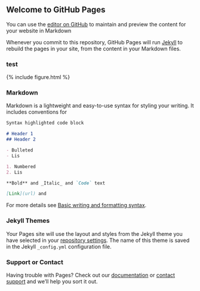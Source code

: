## Welcome to GitHub Pages

You can use the [editor on GitHub](https://github.com/RuiaRui/test/edit/gh-pages/index.md) to maintain and preview the content for your website in Markdown 

Whenever you commit to this repository, GitHub Pages will run [Jekyll](https://jekyllrb.com/) to rebuild the pages in your site, from the content in your Markdown files.


### test


{% include figure.html %}


### Markdown

Markdown is a lightweight and easy-to-use syntax for styling your writing. It includes conventions for



```markdown
Syntax highlighted code block

# Header 1
## Header 2

- Bulleted
- Lis

1. Numbered
2. Lis

**Bold** and _Italic_ and `Code` text

[Link](url) and 
```


For more details see [Basic writing and formatting syntax](https://docs.github.com/en/github/writing-on-github/getting-started-with-writing-and-formatting-on-github/basic-writing-and-formatting-syntax).

### Jekyll Themes

Your Pages site will use the layout and styles from the Jekyll theme you have selected in your [repository settings](https://github.com/RuiaRui/test/settings/pages). The name of this theme is saved in the Jekyll `_config.yml` configuration file.

### Support or Contact

Having trouble with Pages? Check out our [documentation](https://docs.github.com/categories/github-pages-basics/) or [contact support](https://support.github.com/contact) and we’ll help you sort it out.
